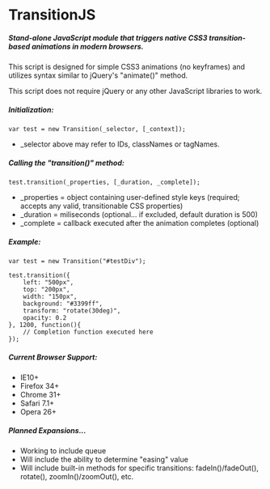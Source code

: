 # TransitionJS

##### Stand-alone JavaScript module that triggers native CSS3 transition-based animations in modern browsers.

This script is designed for simple CSS3 animations (no keyframes) and utilizes syntax similar to jQuery's "animate()" method.

This script does not require jQuery or any other JavaScript libraries to work.

##### Initialization:

```
var test = new Transition(_selector, [_context]);
```

* _selector above may refer to IDs, classNames or tagNames.

##### Calling the "transition()" method:

```
test.transition(_properties, [_duration, _complete]);
```

* _properties = object containing user-defined style keys (required; accepts any valid, transitionable CSS properties)
* _duration = miliseconds (optional... if excluded, default duration is 500)
* _complete = callback executed after the animation completes (optional)

##### Example:

```
var test = new Transition("#testDiv");

test.transition({
	left: "500px",
	top: "200px",
	width: "150px",
	background: "#3399ff",
	transform: "rotate(30deg)",
	opacity: 0.2
}, 1200, function(){
	// Completion function executed here
});
```

##### Current Browser Support:

* IE10+
* Firefox 34+
* Chrome 31+
* Safari 7.1+
* Opera 26+

##### _Planned Expansions..._

* Working to include queue
* Will include the ability to determine "easing" value
* Will include built-in methods for specific transitions: fadeIn()/fadeOut(), rotate(), zoomIn()/zoomOut(), etc.